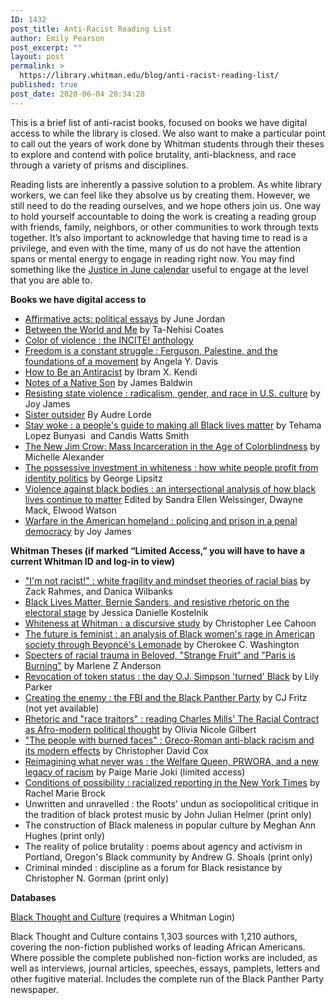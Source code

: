 ```yaml
---
ID: 1432
post_title: Anti-Racist Reading List
author: Emily Pearson
post_excerpt: ""
layout: post
permalink: >
  https://library.whitman.edu/blog/anti-racist-reading-list/
published: true
post_date: 2020-06-04 20:34:28
---
```

<!-- wp:paragraph -->
<p>
This is a brief list of anti-racist books, focused on books we have digital access to while the library is closed. We also want to make a particular point to call out the years of work done by Whitman students through their theses to explore and contend with police brutality, anti-blackness, and race through a variety of prisms and disciplines.&nbsp;</p>
<!-- /wp:paragraph -->

<!-- wp:paragraph -->
<p>Reading lists are inherently a passive solution to a problem. As white library workers, we can feel like they absolve us by creating them. However, we still need to do the reading ourselves, and we hope others join us. One way to hold yourself accountable to doing the work is creating a reading group with friends, family, neighbors, or other communities to work through texts together. It’s also important to acknowledge that having time to read is a privilege, and even with the time, many of us do not have the attention spans or mental energy to engage in reading right now. You may find something like the <a href="https://docs.google.com/document/d/1H-Vxs6jEUByXylMS2BjGH1kQ7mEuZnHpPSs1Bpaqmw0/preview?pru=AAABcqRNpmU*8tzVjwUI5xSkexDCjmaO7Q">Justice in June calendar</a> useful to engage at the level that you are able to. </p>
<!-- /wp:paragraph -->

<!-- wp:paragraph -->
<p><strong>Books we have digital access to</strong></p>
<!-- /wp:paragraph -->

<!-- wp:list -->
<ul><li><a href="https://sherlock.whitman.edu/permalink/f/19gob7d/CP99586162701867">Affirmative acts: political essays</a> by June Jordan</li><li><a href="https://sherlock.whitman.edu/permalink/f/19gob7d/CP99583983601867">Between the World and Me</a> by Ta-Nehisi Coates </li><li><a href="https://sherlock.whitman.edu/permalink/f/1qti6v7/CP71266858900001451">Color of violence : the INCITE! anthology</a></li><li><a href="https://sherlock.whitman.edu/permalink/f/19gob7d/CP71241956900001451">Freedom is a constant struggle : Ferguson, Palestine, and the foundations of a movement</a> by Angela Y. Davis</li><li><a href="https://sherlock.whitman.edu/permalink/f/19gob7d/CP71308751470001451">How to Be an Antiracist</a> by Ibram X. Kendi </li><li><a href="https://sherlock.whitman.edu/permalink/f/19gob7d/CP99584425701867">Notes of a Native Son</a> by James Baldwin </li><li><a href="https://sherlock.whitman.edu/permalink/f/19gob7d/CP99549024601867">Resisting state violence : radicalism, gender, and race in U.S. culture</a> by Joy James</li><li><a href="https://sherlock.whitman.edu/permalink/f/19gob7d/CP99581525101867">Sister outsider</a> By Audre Lorde </li><li><a href="https://sherlock.whitman.edu/permalink/f/19gob7d/CP71310507160001451">Stay woke : a people's guide to making all Black lives matter</a> by Tehama Lopez Bunyasi  and Candis Watts Smith</li><li><a href="https://sherlock.whitman.edu/permalink/f/19gob7d/CP99577543301867">The New Jim Crow: Mass Incarceration in the Age of Colorblindness</a> by Michelle Alexander </li><li><a href="https://sherlock.whitman.edu/permalink/f/19gob7d/CP71310137940001451">The possessive investment in whiteness : how white people profit from identity politics</a> by George Lipsitz</li><li><a href="https://sherlock.whitman.edu/permalink/f/19gob7d/CP51292789190001451">Violence against black bodies : an intersectional analysis of how black lives continue to matter</a> Edited by Sandra Ellen Weissinger, Dwayne Mack, Elwood Watson</li><li><a href="https://sherlock.whitman.edu/permalink/f/19gob7d/CP71147859190001451">Warfare in the American homeland : policing and prison in a penal democracy</a> by Joy James </li></ul>
<!-- /wp:list -->

<!-- wp:paragraph -->
<p><strong>Whitman Theses (if marked “Limited Access,” you will have to have a current Whitman ID and log-in to view)&nbsp;</strong></p>
<!-- /wp:paragraph -->

<!-- wp:list -->
<ul><li><a href="https://sherlock.whitman.edu/primo-explore/fulldisplay?docid=CP71275739510001451&amp;context=L&amp;vid=WHITC_NEW&amp;lang=en_US&amp;search_scope=whitman_lib&amp;adaptor=Local%20Search%20Engine&amp;tab=default_tab&amp;query=any,contains,white%20fragility&amp;offset=0">"I'm not racist!" : white fragility and mindset theories of racial bias</a> by Zack Rahmes, and Danica Wilbanks</li><li><a href="http://works.whitman.edu/381">Black Lives Matter, Bernie Sanders, and resistive rhetoric on the electoral stage</a> by Jessica Danielle Kostelnik</li><li><a href="http://works.whitman.edu/314">Whiteness at Whitman : a discursive study</a> by Christopher Lee Cahoon</li><li><a href="http://works.whitman.edu/20180129379">The future is feminist : an analysis of Black women's rage in American society through Beyoncé's Lemonade</a> by Cherokee C. Washington</li><li><a href="http://works.whitman.edu/2019004">Specters of racial trauma in Beloved, "Strange Fruit" and "Paris is Burning"</a> by Marlene Z Anderson</li><li><a href="http://works.whitman.edu/2019070">Revocation of token status : the day O.J. Simpson 'turned' Black</a> by Lily Parker</li><li><a href="http://works.whitman.edu/2019071">Creating the enemy : the FBI and the Black Panther Party</a> by CJ Fritz (not yet available)</li><li><a href="http://works.whitman.edu/2019021">Rhetoric and "race traitors" : reading Charles Mills' The Racial Contract as Afro-modern political thought</a> by Olivia Nicole Gilbert</li><li><a href="http://works.whitman.edu/420">"The people with burned faces" : Greco-Roman anti-black racism and its modern effects</a> by Christopher David Cox</li><li><a href="http://works.whitman.edu/1251">Reimagining what never was : the Welfare Queen, PRWORA, and a new legacy of racism</a> by Paige Marie Joki (limited access)</li><li><a href="http://works.whitman.edu/20161252">Conditions of possibility : racialized reporting in the New York Times</a> by Rachel Marie Brock</li><li>Unwritten and unravelled : the Roots' undun as sociopolitical critique in the tradition of black protest music by John Julian Helmer (print only)</li><li>The construction of Black maleness in popular culture by Meghan Ann Hughes (print only)</li><li>The reality of police brutality : poems about agency and activism in Portland, Oregon's Black community by Andrew G. Shoals (print only)</li><li>Criminal minded : discipline as a forum for Black resistance by Christopher N. Gorman (print only)</li></ul>
<!-- /wp:list -->

<!-- wp:paragraph -->
<p><strong>Databases&nbsp;</strong></p>
<!-- /wp:paragraph -->

<!-- wp:paragraph -->
<p><a href="https://www.ezproxy.whitman.edu/login?url=https://bltc.alexanderstreet.com/">Black Thought and Culture</a> (requires a Whitman Login)</p>
<!-- /wp:paragraph -->

<!-- wp:paragraph -->
<p>Black Thought and Culture contains 1,303 sources with 1,210 authors, covering the non-fiction published works of leading African Americans. Where possible the complete published non-fiction works are included, as well as interviews, journal articles, speeches, essays, pamplets, letters and other fugitive material. Includes the complete run of the Black Panther Party newspaper. </p>
<!-- /wp:paragraph -->